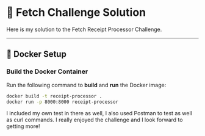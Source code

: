 # 🧾 Fetch Challenge Solution

Here is my solution to the Fetch Receipt Processor Challenge.

---

## 🚀 Docker Setup

### **Build the Docker Container**
Run the following command to **build** and **run** the Docker image:
```sh
docker build -t receipt-processor .
docker run -p 8000:8000 receipt-processor

```

I included my own test in there as well, I also used Postman to test as well
as curl commands. I really enjoyed the challenge and I look forward to getting more!
